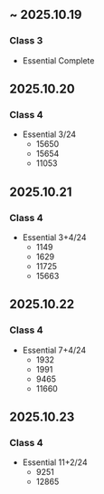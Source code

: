 ## ~ 2025.10.19
### Class 3  
- Essential Complete

## 2025.10.20
### Class 4  
- Essential 3/24  
  - 15650  
  - 15654
  - 11053

## 2025.10.21
### Class 4  
- Essential 3+4/24  
  - 1149
  - 1629
  - 11725
  - 15663

## 2025.10.22
### Class 4  
- Essential 7+4/24  
  - 1932
  - 1991
  - 9465
  - 11660

## 2025.10.23
### Class 4  
- Essential 11+2/24  
  - 9251
  - 12865